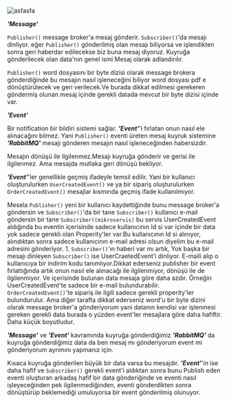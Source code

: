
![asfasfa](https://user-images.githubusercontent.com/97520268/158588786-2a0310c4-9c13-4a2e-a2c2-3bc43c164677.PNG)


 ***'Message'***


```Publisher()``` message broker'a mesaj gönderir. 
 ```Subscriber()```'da mesajı dinliyor.
eğer ```Publisher()``` gönderilmiş olan mesajı biliyorsa ve işlendikten sonra geri haberdar edilecekse biz buna mesaj diyoruz.
Kuyruğa gönderilecek olan data'nın genel ismi Mesaj olarak adlandırılır.

```Publisher()``` word dosyasını bir byte dizisi olarak message brokera gönderdiğinde bu mesajın nasıl işleneceğini biliyor word dosyası pdf e dönüştürülecek ve geri verilecek.Ve burada dikkat edilmesi gerekeren göndermiş olunan mesaj içinde gerekli datada mevcut bir byte dizisi içinde var.


 ***'Event'***

Bir notification bir bildiri sistemi sağlar. ***'Event'***'i fırlatan onun nasıl ele alınacağını bilmez. Yani ```Publisher()``` eventi üreten mesaj kuyruk sistemine ***'RabbitMQ'*** mesajı gönderen mesajın nasıl işleneceğinden habersizdir.

Mesajın dönüşü ile ilgilenmez.Mesajı kuyruğa gönderir ve gerisi ile ilgilenmez. Ama mesajda mutlaka geri dönüşü bekliyor.

***'Event'***'ler genellikle geçmiş ifadeyle temsil edilir. Yani bir kullanıcı oluşturulurken ```UserCreatedEvent()``` ve ya bir sipariş oluşturulurken ```OrderCreatedEvent()``` mesajlar kısmında geçmiş ifade kullanılmıyor.

Mesela ```Publisher()``` yeni bir kullanıcı kaydettiğinde bunu message broker'a göndersin ve  ```Subscriber()```'da bir tane  ```Subscriber()``` kullanıcı e-mail göndersin bir tane ```Subscriber((mikroservis)``` bu servis UserCreatedEvent aldığında bu eventin içerisinde sadece kullanıcının Id si var içinde bir data yok sadece gerekli olan Properity'ler var.Bu kullanıcının Id si alınıyor, alındıktan sonra sadece kullanıcının e-mail adresi olsun diyelim bu e-mail adresini gönderiyor. 1. ```Subscriber()```'ın haberi var mı artık, Yok başka bir mesajı dinleyen  ```Subscriber()``` ise UserCraetedEvent'i dinliyor. E-maili alıp o kullanıcıya bir indirim kodu tanımlıyor.Dikkat ederseniz publisher bir event fırlattığında artık onun nasıl ele alınacağı ile ilgilenmiyor, dönüşü ile de ilgilenmiyor. Ve içerisinde bulunan data mesaja göre daha azdır. Örneğin UserCreatedEvent'te sadece bir e-mail bulundurabilir. ```OrderCreatedEvent()```'te sipariş ile ilgili sadece gerekli properity'ler bulundurulur. Ama diğer tarafta dikkat ederseniz word'u bir byte dizini olarak message broker'a gönderiyorum yani datanın kendisi var işlenmesi gereken gerekli data burada o yüzden event'ler mesajlara göre daha hafiftir. Daha küçük boyutludur.

 ***'Message'*** ve  ***'Event'*** kavramında kuyruğa gönderdiğimiz ***'RabbitMQ'*** da kuyruğa gönderdiğimiz data da ben mesaj mı gönderiyorum event mi gönderiyorum ayrımını yapmanız için.

Kısaca kuyruğa gönderilen büyük bir data varsa bu mesajdır. ***'Event'***'in ise daha hafif ve  ```Subscriber()``` gerekli event'i aldıktan sonra bunu Publish eden eventi oluşturan arkadaş hafif bir data gönderiğinde ve eventi nasıl işleyeceğinden pek ilgilenmediğinden, eventi gönderdikten sonra dönüştürüp beklemediği umuluyorsa bir event gönderilmiş olunuyor.
